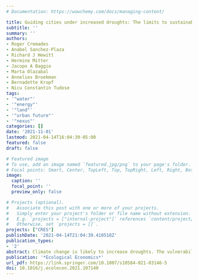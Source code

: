 ```yaml
---
# Documentation: https://wowchemy.com/docs/managing-content/

title: Guiding cities under increased droughts: The limits to sustainable urban futures
subtitle: ''
summary: ''
authors:
- Roger Cremades
- Anabel Sanchez-Plaza
- Richard J Hewitt
- Hermine Mitter
- Jacopo A Baggio 
- Marta Olazabal
- Annelies Broekman
- Bernadette Kropf
- Nicu Constantin Tudose
tags:
- '"water"'
- '"energy"'
- '"land"'
- '"urban future"'
- '"nexus"'
categories: []
date: '2021-11-01'
lastmod: 2021-04-14T16:04:39-05:00
featured: false
draft: false

# Featured image
# To use, add an image named `featured.jpg/png` to your page's folder.
# Focal points: Smart, Center, TopLeft, Top, TopRight, Left, Right, BottomLeft, Bottom, BottomRight.
image:
  caption: ''
  focal_point: ''
  preview_only: false

# Projects (optional).
#   Associate this post with one or more of your projects.
#   Simply enter your project's folder or file name without extension.
#   E.g. `projects = ["internal-project"]` references `content/project/deep-learning/index.md`.
#   Otherwise, set `projects = []`.
projects: ["CRES"]
publishDate: '2021-04-14T21:04:39.410518Z'
publication_types:
- '2'
abstract: Climate change is likely to increase droughts. The vulnerability of cities to droughts is increasing worldwide. Policy responses from cities to droughts lack consideration of long-term climatic and socio-economic scenarios, and focus on short-term emergency actions that disregard sustainability in the connected regional and river basin systems. We aim to explore the dynamics of the water-energy-land nexus in urban systems suffering increased climate change-related droughts, and their implications for sustainability. We complement a case study with a literature review providing cross-regional insights, and detail pervasive knowledge, policy and ambition gaps in the interaction between cities and droughts. We show that water availability with low emissions, without compromising ecosystems and with low costs to society, poses a local-scale limit to sustainable urban growth, a new concept delineating the limits to growth in cities. We conclude that urban and river basin planners need to institutionalize transparency and cross-sectoral integration in multi-sector partnerships, to consider long-term land use planning together with water and energy, and to apply integrated climate services to cities. Our study reveals the importance of including land, water and energy in long-term urban planning, and to connect them with the county, region, river basin and global scales.
publication: '*Ecological Economics*'
url_pdf: https://link.springer.com/10.1007/s10584-021-03146-5
doi: 10.1016/j.ecolecon.2021.107140
---
```


